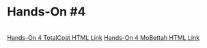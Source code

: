 <h1>Hands-On #4</h1>
 <br>
<a href="https://nighthawk-real.github.io/cis-2013-programs/hands-on-4/total-cost.html">Hands-On 4 TotalCost HTML Link</a>
<a href="https://nighthawk-real.github.io/cis-2013-programs/hands-on-4/mobettah.html">Hands-On 4 MoBettah HTML Link</a>
